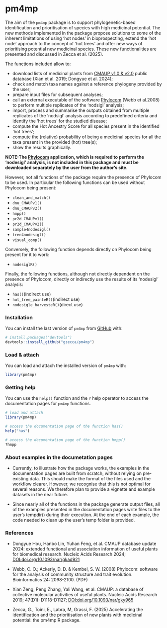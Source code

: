 
<!-- README.md is generated from README.Rmd. Please edit that file -->

# pm4mp

<!-- badges: start -->
<!-- badges: end -->

The aim of the `pm4mp` package is to support phylogenetic-based
identification and prioritisation of species with high medicinal
potential. The new methods implemented in the package propose solutions
to some of the inherent limitations of using ‘hot nodes’ in
bioprospecting, extend the ‘hot node’ approach to the concept of ‘hot
trees’ and offer new ways of prioritising potential new medicinal
species. These new functionalities are presented and discussed in Zecca
et al. (2025).

The functions included allow to:

- download lists of medicinal plants from [CMAUP v1.0 &
  v2.0](https://bidd.group/CMAUP/) public database (Xian et al. 2019;
  Dongyue et al. 2024);
- check and match taxa names against a reference phylogeny provided by
  the user;
- prepare input files for subsequent analyses;
- call an external executable of the software
  [Phylocom](https://github.com/phylocom/phylocom) (Webb et al.2008) to
  perform multiple replicates of the ‘nodsigl’ analysis;
- import, process and summarise the outputs obtained from multiple
  replicates of the ‘nodsigl’ analysis according to predefined criteria
  and identify the ‘hot trees’ for the studied disease;
- compute the Hot Ancestry Score for all species present in the
  identified ‘hot trees’;
- compute the (relative) probability of being a medicinal species for
  all the taxa present in the provided (hot) tree(s);
- show the results graphically.

**NOTE:The [Phylocom](https://github.com/phylocom/phylocom) application,
which is required to perform the ‘nodesigl’ analysis, is not included in
this package and must be downloaded separately by the user from the
author’s site.**

However, not all functions of the package require the presence of
Phylocom to be used. In particular the following functions can be used
without Phylocom being present:

- `clean_and_match()`
- `dnu_CMAUPv1()`
- `dnu_CMAUPv2()`
- `hmpp()`
- `pr2d_CMAUPv1()`
- `pr2d_CMAUPv2()`
- `sample4nodesigl()`
- `tree4nodesigl()`
- `visual_comp()`

Conversely, the following function depends directly on Phylocom being
present for it to work:

- `nodesiglR()`

Finally, the following functions, although not directly dependent on the
presence of Phylocom, directly or indirectly use the results of its
‘nodesigl’ analysis:

- `has()`(indirect use)
- `hot_tree_painteR()`(indirect use)
- `nodesigle_harvesteR()`(direct use)

### Installation

You can install the last version of `pm4mp` from
[GitHub](https://github.com/) with:

``` r
# install.packages("devtools")
devtools::install_github("gzecca/pm4mp")
```

### Load & attach

You can load and attach the installed version of `pm4mp` with:

``` r
library(pm4mp)
```

### Getting help

You can use the `help()` function and the `?` help operator to access
the documentation pages for `pm4mp` functions.

``` r
# load and attach
library(pm4mp)

# access the documentation page of the function has()
help("has")

# access the documentation page of the function hmpp()
?hmpp
```

### About examples in the documetation pages

- Currently, to illustrate how the package works, the examples in the
  documentation pages are built from scratch, without relying on
  pre-existing data. This should make the format of the files used and
  the workflow clearer. However, we recognise that this is not optimal
  for several reasons. We therefore plan to provide a vignette and
  example datasets in the near future.

- Since nearly all of the functions in the package generate output
  files, all of the examples presented in the documentation pages write
  files to the user’s tempdir() during their execution. At the end of
  each example, the code needed to clean up the user’s temp folder is
  provided.

### References

- Dongyue Hou, Hanbo Lin, Yuhan Feng, et al. CMAUP database update 2024:
  extended functional and association information of useful plants for
  biomedical research. Nucleic Acids Research 2024;
  <DOI:doi.org/10.1093/nar/gkad921>

- Webb, C. O.; Ackerly, D. D. & Kembel, S. W. (2008) Phylocom: software
  for the analysis of community structure and trait evolution.
  Bioinformatics 24: 2098-2100. (PDF)

- Xian Zeng, Peng Zhang, Yali Wang, et al. CMAUP: a database of
  collective molecular activities of useful plants. Nucleic Acids
  Research 2019; 47(D1): D1118-D1127; <DOI:doi.org/10.1093/nar/gky965>

- Zecca, G., Toini, E., Labra, M, Grassi, F. (2025) Accelerating the
  identification and the prioritisation of new plants with medicinal
  potential: the pm4mp R package.
